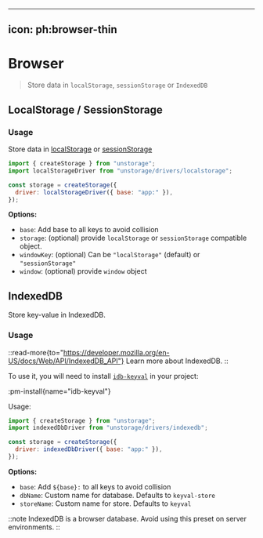----
icon: ph:browser-thin
---

# Browser

> Store data in `localStorage`, `sessionStorage` or `IndexedDB`

## LocalStorage / SessionStorage

### Usage

Store data in [localStorage](https://developer.mozilla.org/en-US/docs/Web/API/Window/localStorage) or [sessionStorage](https://developer.mozilla.org/en-US/docs/Web/API/Window/sessionStorage.)

```js
import { createStorage } from "unstorage";
import localStorageDriver from "unstorage/drivers/localstorage";

const storage = createStorage({
  driver: localStorageDriver({ base: "app:" }),
});
```

**Options:**

- `base`: Add base to all keys to avoid collision
- `storage`: (optional) provide `localStorage` or `sessionStorage` compatible object.
- `windowKey`: (optional) Can be `"localStorage"` (default) or `"sessionStorage"`
- `window`: (optional) provide `window` object

## IndexedDB

Store key-value in IndexedDB.

### Usage

::read-more{to="https://developer.mozilla.org/en-US/docs/Web/API/IndexedDB_API"}
Learn more about IndexedDB.
::

To use it, you will need to install [`idb-keyval`](https://github.com/jakearchibald/idb-keyval) in your project:

:pm-install{name="idb-keyval"}

Usage:

```js
import { createStorage } from "unstorage";
import indexedDbDriver from "unstorage/drivers/indexedb";

const storage = createStorage({
  driver: indexedDbDriver({ base: "app:" }),
});
```

**Options:**

- `base`: Add `${base}:` to all keys to avoid collision
- `dbName`: Custom name for database. Defaults to `keyval-store`
- `storeName`: Custom name for store. Defaults to `keyval`

::note
IndexedDB is a browser database. Avoid using this preset on server environments.
::
